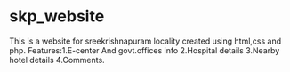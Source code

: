# skp_website
This is a website for sreekrishnapuram locality created using html,css and php.
Features:1.E-center And govt.offices info 2.Hospital details 3.Nearby hotel details 4.Comments.
